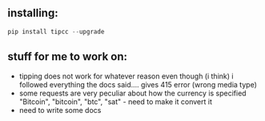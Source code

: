 ## installing:
```python
pip install tipcc --upgrade
```

## stuff for me to work on:

- tipping does not work for whatever reason even though (i think) i followed everything the docs said.... gives 415 error (wrong media type)
- some requests are very peculiar about how the currency is specified "Bitcoin", "bitcoin", "btc", "sat" - need to make it convert it
- need to write some docs
